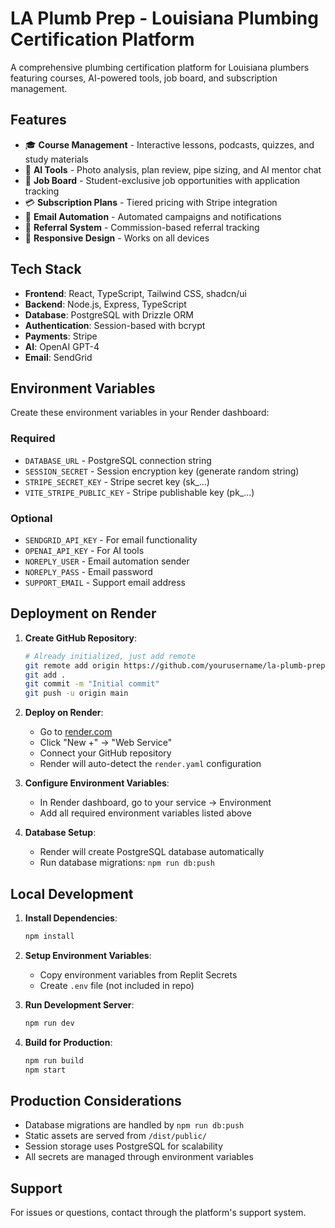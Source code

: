 # LA Plumb Prep - Louisiana Plumbing Certification Platform

A comprehensive plumbing certification platform for Louisiana plumbers featuring courses, AI-powered tools, job board, and subscription management.

## Features

- 🎓 **Course Management** - Interactive lessons, podcasts, quizzes, and study materials
- 🤖 **AI Tools** - Photo analysis, plan review, pipe sizing, and AI mentor chat
- 💼 **Job Board** - Student-exclusive job opportunities with application tracking
- 💳 **Subscription Plans** - Tiered pricing with Stripe integration
- 📧 **Email Automation** - Automated campaigns and notifications
- 👥 **Referral System** - Commission-based referral tracking
- 📱 **Responsive Design** - Works on all devices

## Tech Stack

- **Frontend**: React, TypeScript, Tailwind CSS, shadcn/ui
- **Backend**: Node.js, Express, TypeScript
- **Database**: PostgreSQL with Drizzle ORM
- **Authentication**: Session-based with bcrypt
- **Payments**: Stripe
- **AI**: OpenAI GPT-4
- **Email**: SendGrid

## Environment Variables

Create these environment variables in your Render dashboard:

### Required
- `DATABASE_URL` - PostgreSQL connection string
- `SESSION_SECRET` - Session encryption key (generate random string)
- `STRIPE_SECRET_KEY` - Stripe secret key (sk_...)
- `VITE_STRIPE_PUBLIC_KEY` - Stripe publishable key (pk_...)

### Optional
- `SENDGRID_API_KEY` - For email functionality
- `OPENAI_API_KEY` - For AI tools
- `NOREPLY_USER` - Email automation sender
- `NOREPLY_PASS` - Email password
- `SUPPORT_EMAIL` - Support email address

## Deployment on Render

1. **Create GitHub Repository**:
   ```bash
   # Already initialized, just add remote
   git remote add origin https://github.com/yourusername/la-plumb-prep.git
   git add .
   git commit -m "Initial commit"
   git push -u origin main
   ```

2. **Deploy on Render**:
   - Go to [render.com](https://render.com)
   - Click "New +" → "Web Service"
   - Connect your GitHub repository
   - Render will auto-detect the `render.yaml` configuration

3. **Configure Environment Variables**:
   - In Render dashboard, go to your service → Environment
   - Add all required environment variables listed above

4. **Database Setup**:
   - Render will create PostgreSQL database automatically
   - Run database migrations: `npm run db:push`

## Local Development

1. **Install Dependencies**:
   ```bash
   npm install
   ```

2. **Setup Environment Variables**:
   - Copy environment variables from Replit Secrets
   - Create `.env` file (not included in repo)

3. **Run Development Server**:
   ```bash
   npm run dev
   ```

4. **Build for Production**:
   ```bash
   npm run build
   npm start
   ```

## Production Considerations

- Database migrations are handled by `npm run db:push`
- Static assets are served from `/dist/public/`
- Session storage uses PostgreSQL for scalability
- All secrets are managed through environment variables

## Support

For issues or questions, contact through the platform's support system.